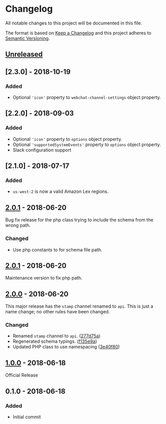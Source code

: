 # Changelog
All notable changes to this project will be documented in this file.

The format is based on [Keep a Changelog](https://keepachangelog.com/en/1.0.0/)
and this project adheres to [Semantic Versioning](https://semver.org/spec/v2.0.0.html).

## [Unreleased]

## [2.3.0] - 2018-10-19

### Added
 - Optional `'icon'` property to `webchat-channel-settings` object property.

## [2.2.0] - 2018-09-03

### Added
 - Optional `'icon'` property to `options` object property.
 - Optional `'supportedSystemEvents'` property to `options` object property.
 - Slack configuration support

## [2.1.0] - 2018-07-17

### Added
 - `us-west-2` is now a valid Amazon Lex regions. 

## [2.0.1] - 2018-06-20

Bug fix release for the php class trying to include the schema from the wrong path.

### Changed
 - Use php constants to for schema file path.

## [2.0.1] - 2018-06-20

Maintenance version to fix php path.

## [2.0.0] - 2018-06-20

This major release has the `stamp` channel renamed to `api`.
This is just a name change; no other rules have been changed.

### Changed
 - Renamed `stamp` channel to `api`. ([277d75a])
 - Regenerated schema typings. ([f135e9a])
 - Updated PHP class to use namespacing ([3e40f80])

## [1.0.0] - 2018-06-18

Official Release

## 0.1.0 - 2018-06-18

### Added
 - Initial commit

[Unreleased]: https://github.com/zwerm/bot-configs-schema/compare/v2.0.1...master

[2.0.1]: https://github.com/zwerm/bot-configs-schema/compare/v2.0.0...v2.0.1
[2.0.0]: https://github.com/zwerm/bot-configs-schema/compare/v1.0.0...v2.0.0
[1.0.0]: https://github.com/zwerm/bot-configs-schema/compare/v0.1.0...v1.0.0

[277d75a]: https://github.com/zwerm/bot-configs-schema/commit/277d75a
[f135e9a]: https://github.com/zwerm/bot-configs-schema/commit/f135e9a
[3e40f80]: https://github.com/zwerm/bot-configs-schema/commit/3e40f80

